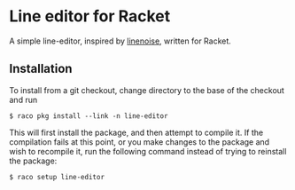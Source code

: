 # Line editor for Racket

A simple line-editor, inspired by
[linenoise](https://github.com/antirez/linenoise), written for Racket.

## Installation

To install from a git checkout, change directory to the base of the
checkout and run

    $ raco pkg install --link -n line-editor

This will first install the package, and then attempt to compile it.
If the compilation fails at this point, or you make changes to the
package and wish to recompile it, run the following command instead of
trying to reinstall the package:

    $ raco setup line-editor
